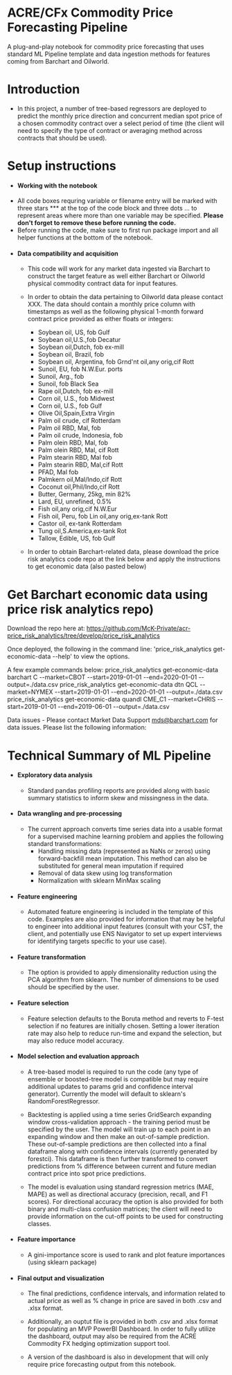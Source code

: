 # ACRE/CFx Commodity Price Forecasting Pipeline
A plug-and-play notebook for commodity price forecasting that uses standard ML Pipeline template and data ingestion methods for features coming from Barchart and Oilworld.

# Introduction

- In this project, a number of tree-based regressors are deployed to predict the monthly price direction and concurrent median spot price of a chosen commodity contract over a select period of time (the client will need to specify the type of contract or averaging method across contracts that should be used). 

# Setup instructions
- #### Working with the notebook
- All code boxes requring variable or filename entry will be marked with three stars *** at the top of the code block and three dots ... to represent areas where more than one variable may be specified. **Please don't forget to remove these before running the code.**
- Before running the code, make sure to first run package import and all helper functions at the bottom of the notebook.
- #### Data compatibility and acquisition
    - This code will work for any market data ingested via Barchart to construct the target feature as well either Barchart or Oilworld physical commodity contract data for input features. 
    - In order to obtain the data pertaining to Oilworld data please contact XXX. The data should contain a monthly price column with timestamps as well as the following physical 1-month forward contract price provided as either floats or integers: 
        -  Soybean oil, US, fob Gulf	
        -  Soybean oil,U.S.,fob Decatur	
        -  Soybean oil,Dutch, fob ex-mill	
        -  Soybean oil, Brazil, fob	
        -  Soybean oil, Argentina, fob	Grnd'nt oil,any orig,cif Rott	
        -  Sunoil, EU, fob N.W.Eur. ports	
        -  Sunoil, Arg., fob	
        -  Sunoil, fob Black Sea	
        -  Rape oil,Dutch, fob ex-mill	
        -  Corn oil, U.S., fob Midwest	
        -  Corn oil, U.S., fob Gulf	
        -  Olive Oil,Spain,Extra Virgin	
        -  Palm oil crude, cif Rotterdam	
        -  Palm oil RBD, Mal, fob	
        -  Palm oil crude, Indonesia, fob	
        -  Palm olein RBD, Mal, fob	
        -  Palm olein RBD, Mal, cif Rott	
        -  Palm stearin RBD, Mal fob	
        -  Palm stearin RBD, Mal,cif Rott	
        -  PFAD, Mal fob	
        -  Palmkern oil,Mal/Indo,cif Rott	
        -  Coconut oil,Phil/Indo,cif Rott	
        -  Butter, Germany, 25kg, min 82%	
        -  Lard, EU, unrefined, 0.5%	
        -  Fish oil,any orig,cif N.W.Eur	
        -  Fish oil, Peru, fob	Lin oil,any orig,ex-tank Rott	
        -  Castor oil, ex-tank Rotterdam	
        -  Tung oil,S.America,ex-tank Rot	
        -  Tallow, Edible, US, fob Gulf

    - In order to obtain Barchart-related data, please download the price risk analytics code repo at the link below and apply the instructions to get economic data (also pasted below)

# Get Barchart economic data using price risk analytics repo)
Download the repo here at: https://github.com/McK-Private/acr-price_risk_analytics/tree/develop/price_risk_analytics

Once deployed, the following in the command line:
'price_risk_analytics get-economic-data --help' to view the options.

A few example commands below:
price_risk_analytics get-economic-data barchart C --market=CBOT --start=2019-01-01 --end=2020-01-01 --output=./data.csv
price_risk_analytics get-economic-data dtn QCL --market=NYMEX --start=2019-01-01 --end=2020-01-01 --output=./data.csv
price_risk_analytics get-economic-data quandl CME_C1 --market=CHRIS --start=2019-01-01 --end=2019-06-01 --output=./data.csv

Data issues - Please contact Market Data Support <mds@barchart.com> for data issues. Please list the following information:


# Technical Summary of ML Pipeline 
- #### Exploratory data analysis

    - Standard pandas profiling reports are provided along with basic summary statistics to inform skew and missingness in the data.


- #### Data wrangling and pre-processing

    - The current approach converts time series data into a usable format for a supervised machine learning problem and applies the following standard transformations:
       - Handling missing data (represented as NaNs or zeros) using forward-backfill mean imputation. This method can also be substituted for general mean imputation if required
       - Removal of data skew using log transformation
       - Normalization with sklearn MinMax scaling


- #### Feature engineering

    - Automated feature engineering is included in the template of this code. Examples are also provided for information that may be helpful to engineer into additional input features (consult with your CST, the client, and potentially use ENS Navigator to set up expert interviews for identifying targets specific to your use case). 

- #### Feature transformation

    - The option is provided to apply dimensionality reduction using the PCA algorithm from sklearn. The number of dimensions to be used should be specified by the user.


- #### Feature selection 

    - Feature selection defaults to the Boruta method and reverts to F-test selection if no features are initially chosen. Setting a lower iteration rate may also help to reduce run-time and expand the selection, but may also reduce model accuracy.

- #### Model selection and evaluation approach

    - A tree-based model is required to run the code (any type of ensemble or boosted-tree model is compatible but may require additional updates to params grid and confidence interval generator). Currently the model will default to sklearn's RandomForestRegressor.

    - Backtesting is applied using a time series GridSearch expanding window cross-validation approach - the training period must be specified by the user. The model will train up to each point in an expanding window and then make an out-of-sample prediction. These out-of-sample predictions are then collected into a final dataframe along with confidence intervals (currently generated by forestci). This dataframe is then further transformed to convert predictions from % difference between current and future median contract price into spot price predictions.

    - The model is evaluation using standard regression metrics (MAE, MAPE) as well as directional accuracy (precision, recall, and F1 scores). For directional accuracy the option is also provided for both binary and multi-class confusion matrices; the client will need to provide information on the cut-off points to be used for constructing classes. 


- #### Feature importance

    - A gini-importance score is used to rank and plot feature importances (using sklearn package)


- #### Final output and visualization

    - The final predictions, confidence intervals, and information related to actual price as well as % change in price are saved in both .csv and .xlsx format. 

    - Additionally, an ouptut file is provided in both .csv and .xlsx format for populating an MVP PowerBI Dashboard. In order to fully utilize the dashboard, output may also be required from the ACRE Commodity FX hedging optimization support tool.

    - A version of the dashboard is also in development that will only require price forecasting output from this notebook.
